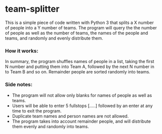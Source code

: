 # team-splitter

This is a simple piece of code written with Python 3 that splits a X number of people into a Y number of teams. The program will query the the number of people as well as the number of teams, the names of the people and teams, and randomly and evenly distribute them.

### How it works:

In summary, the program shuffles names of people in a list, taking the first N number and putting them into Team A, followed by the next N number in to Team B and so on. Remainder people are sorted randomly into teams.

### Side notes:

- The program will not allow only blanks for names of people as well as teams. 
- Users will be able to enter 5 fullstops [.....] followed by an enter at any time to exit the program.
- Duplicate team names and person names are not allowed.
- The program takes into account remainder people, and will distribute them evenly and randomly into teams.
